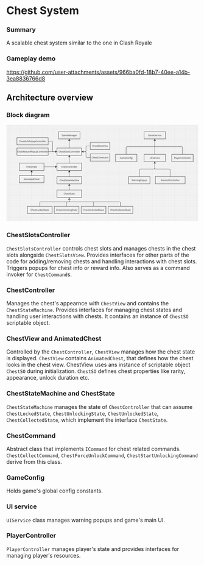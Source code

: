 # Chest System
### Summary
A scalable chest system similar to the one in Clash Royale

### Gameplay demo
https://github.com/user-attachments/assets/966ba0fd-18b7-40ee-a14b-3ea8836766d8

## Architecture overview
### Block diagram
![Block diagram](./classDiagram/classDiagram.png)

### ChestSlotsController
`ChestSlotsController` controls chest slots and manages chests in the chest slots alongside `ChestSlotsView`. Provides interfaces for other parts of the code for adding/removing chests and handling interactions with chest slots. Triggers popups for chest info or reward info. Also serves as a command invoker for `ChestCommand`s.

### ChestController
Manages the chest's appearnce with `ChestView` and contains the `ChestStateMachine`. Provides interfaces for managing chest states and handling user interactions with chests. It contains an instance of `ChestSO` scriptable object.

### ChestView and AnimatedChest
Controlled by the `ChestController`, `ChestView` manages how the chest state is displayed. `ChestView` contains `AnimatedChest`, that defines how the chest looks in the chest view. ChestView uses ans instance of scriptable object `ChestSO` during initialization. `ChestSO` defines chest properties like rarity, appearance, unlock duration etc.

### ChestStateMachine and ChestState
`ChestStateMachine` manages the state of `ChestController` that can assume `ChestLockedState`, `ChestUnlockingState`, `ChestUnlockedState`, `ChestCollectedState`, which implement the interface `ChestState`.

### ChestCommand
Abstract class that implements `ICommand` for chest related commands. `ChestCollectCommand`, `ChestForceUnlockCommand`, `ChestStartUnlockingCommand` derive from this class.

### GameConfig
Holds game's global config constants.

### UI service
`UIService` class manages warning popups and game's main UI.

### PlayerController
`PlayerController` manages player's state and provides interfaces for managing player's resources.
